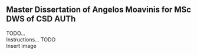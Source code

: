 <h2>Master Dissertation of Angelos Moavinis for MSc DWS of CSD AUTh</h2>

<div> TODO... </div>

<div> Instructions... TODO </div>

<div> Insert image </div>
